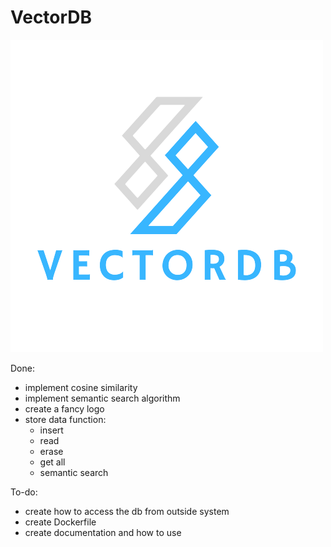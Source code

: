 # VectorDB

![](assets/logo.png)

Done:
- implement cosine similarity
- implement semantic search algorithm
- create a fancy logo
- store data function:
    - insert
    - read
    - erase
    - get all
    - semantic search

To-do:
- create how to access the db from outside system
- create Dockerfile
- create documentation and how to use
